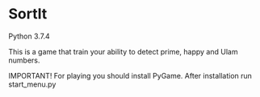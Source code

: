 # SortIt
Python 3.7.4

This is a game that train your ability to detect prime, happy and Ulam numbers.

IMPORTANT!
For playing you should install PyGame. After installation run start_menu.py
